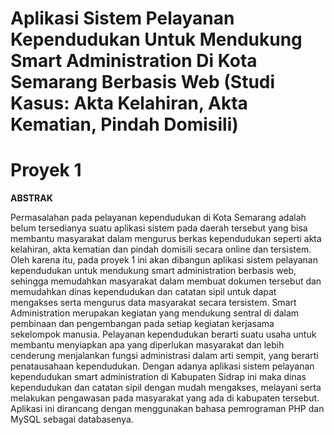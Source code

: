 # Aplikasi Sistem Pelayanan Kependudukan Untuk Mendukung Smart Administration Di Kota Semarang Berbasis Web (Studi Kasus: Akta Kelahiran, Akta Kematian, Pindah Domisili)
# Proyek 1

**ABSTRAK**

Permasalahan pada pelayanan kependudukan di Kota Semarang adalah belum tersedianya suatu aplikasi sistem pada daerah tersebut yang bisa membantu masyarakat dalam mengurus berkas kependudukan seperti akta kelahiran, akta kematian dan pindah domisili secara online dan tersistem. Oleh karena itu, pada proyek 1 ini akan dibangun aplikasi sistem pelayanan kependudukan untuk mendukung smart administration berbasis web, sehingga memudahkan masyarakat dalam membuat dokumen tersebut dan memudahkan dinas kependudukan dan catatan sipil untuk dapat mengakses serta mengurus data masyarakat secara tersistem. Smart Administration merupakan kegiatan yang mendukung sentral di dalam pembinaan dan pengembangan pada setiap kegiatan kerjasama sekelompok manusia. Pelayanan kependudukan berarti suatu usaha untuk membantu menyiapkan apa yang diperlukan masyarakat dan lebih cenderung menjalankan fungsi administrasi dalam arti sempit, yang berarti penatausahaan kependudukan. Dengan adanya aplikasi sistem pelayanan kependudukan smart administration di Kabupaten Sidrap ini maka dinas kependudukan dan catatan sipil dengan mudah mengakses, melayani serta melakukan pengawasan pada masyarakat yang ada di kabupaten tersebut. Aplikasi ini dirancang dengan menggunakan bahasa pemrograman PHP dan MySQL sebagai databasenya.
